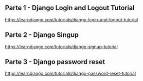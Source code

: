 ## Parte 1 - Django Login and Logout Tutorial

https://learndjango.com/tutorials/django-login-and-logout-tutorial

## Parte 2 - Django Singup

https://learndjango.com/tutorials/django-signup-tutorial


## Parte 3 - Django password reset

https://learndjango.com/tutorials/django-password-reset-tutorial

